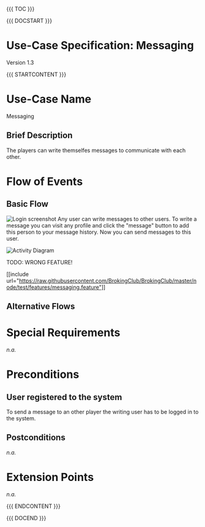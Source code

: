 {{{ TOC }}}


{{{ DOCSTART }}}

# Use-Case Specification: Messaging

Version 1.3

{{{ STARTCONTENT }}}

# Use-Case Name 
Messaging
## 	Brief Description
The players can write themselfes messages to communicate with each other.

# Flow of Events
## 	Basic Flow

![Login screenshot](http://broking.club/img/doc/screens/scr_messages.PNG)
Any user can write messages to other users. To write a message you can visit any profile
and click the "message" button to add this person to your message history. 
Now you can send messages to this user. 


![Activity Diagram](http://broking.club/img/doc/ad/ad_ManageStocks.png)

TODO: WRONG FEATURE!

[[include url="https://raw.githubusercontent.com/BrokingClub/BrokingClub/master/node/test/features/messaging.feature"]]


## 	Alternative Flows

# Special Requirements
*n.a.*

# Preconditions
## User registered to the system
To send a message to an other player the writing user has to be logged in to the system.

## Postconditions
*n.a.*

# Extension Points
*n.a.*

{{{ ENDCONTENT }}}

{{{ DOCEND }}}




